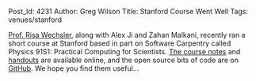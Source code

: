 Post_Id: 4231
Author: Greg Wilson
Title: Stanford Course Went Well
Tags: venues/stanford

<p><a href="http://risa.stanford.edu/">Prof. Risa Wechsler</a>, along with Alex Ji and Zahan Malkani, recently ran a short course at Stanford based in part on Software Carpentry called Physics 91S1: Practical Computing for Scientists. <a href="http://www.stanford.edu/class/physics91SI/cgi-bin/?page_id=23">The course notes</a> and <a href="http://www.stanford.edu/class/physics91SI/cgi-bin/?page_id=13">handouts</a> are available online, and the open source bits of code are on <a href="https://github.com/zahanm/teachingtools">GitHub</a>. We hope you find them useful...</p>
